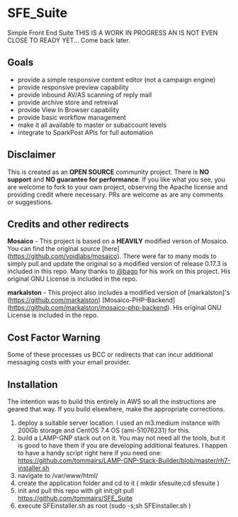 # SFE_Suite
Simple Front End Suite
THIS IS A WORK IN PROGRESS AN IS NOT EVEN CLOSE TO READY YET... Come back later.


## Goals
 - provide a simple responsive content editor (not a campaign engine)
 - provide responsive preview capability
 - provide inbound AV/AS scanning of reply mail
 - provide archive store and retreival
 - provide View In Browser capability
 - provide basic workflow management 
 - make it all available to master or subaccount levels
 - integrate to SparkPost APIs for full automation

## Disclaimer
This is created as an **OPEN SOURCE** community project.  There is **NO support** and **NO guarantee for performance**.  If you like what you see, you are welcome to fork to your own project, observing the Apache license and providing credit where necessary. PRs are welcome as are any comments or suggestions. 

## Credits and other redirects
**Mosaico** - This project is based on a **HEAVILY** modified verson of Mosaico.  You can find the original source [here] (https://github.com/voidlabs/mosaico). There were far to many mods to simply pull and update the original so a modified version of release 0.17.3 is included in this repo. Many thanks to [@bago](https://github.com/bago) for his work on this project.  His original GNU License is included in the repo.

**markalston** - This project also includes a modified version of [markalston]'s (https://github.com/markalston) [Mosaico-PHP-Backend] (https://github.com/markalston/mosaico-php-backend). His original GNU License is included in the repo.


## Cost Factor Warning
Some of these processes us BCC or redirects that can incur additional messaging costs with your email provider.

## Installation
The intention was to build this entirely in AWS so all the instructions are geared that way. If you build elsewhere, make the appropriate corrections.

1. deploy a suitable server location.  I used an m3.medium instance with 200Gb storage and CentOS 7.4 OS (ami-51076231) for this. 
2. build a LAMP-GNP stack out on it.  You may not need all the tools, but it is good to have them if you are developing additional features. I happen to have a handy script right here if you need one: https://github.com/tommairs/LAMP-GNP-Stack-Builder/blob/master/rh7-installer.sh
3. navigate to /var/www/html/ 
4. create the application folder and cd to it ( mkdir sfesuite;cd sfesuite )
5. init and pull this repo with git init;git pull https://github.com/tommairs/SFE_Suite
6. execute SFEinstaller.sh as root (sudo -s;sh SFEinstaller.sh )

